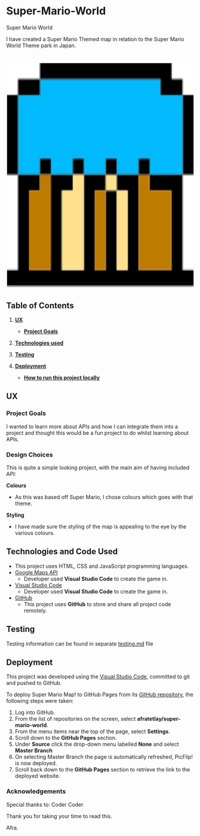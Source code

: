 # Super-Mario-World
Super Mario World 

I have created a Super Mario Themed map in relation to the Super Mario World Theme park in Japan. 

<h1 align="center">
  <img src="yoshi_house.svg" alt="Super Mario" style="width:500px;height:600px;"/>
</h1>

## Table of Contents
1. [**UX**](#ux)
    - [**Project Goals**](#project-goals)

2. [**Technologies used**](#technologies-used)

4. [**Testing**](#testing)

5. [**Deployment**](#deployment)
    - [**How to run this project locally**](#how-to-run-this-project-locally)


## UX

### Project Goals

I wanted to learn more about APIs and how I can integrate them into a project and thought this would be a fun project to do whilst learning about APIs. 


### Design Choices

This is quite a simple looking project, with the main aim of having included API:

**Colours**

- As this was based off Super Mario, I chose colours which goes with that theme.

**Styling**

- I have made sure the styling of the map is appealing to the eye by the various colours. 


## Technologies and Code Used

- This project uses HTML, CSS and JavaScript programming languages.
- [Google Maps API](https://developers.google.com/maps) 
    - Developer used **Visual Studio Code** to create the game in. 
- [Visual Studio Code](https://code.visualstudio.com/) 
    - Developer used **Visual Studio Code** to create the game in. 
- [GitHub](https://github.com/)
    - This project uses **GitHub** to store and share all project code remotely. 


## Testing 

Testing information can be found in separate [testing.md](testing.md) file

## Deployment

This project was developed using the [Visual Studio Code](https://code.visualstudio.com/), committed to git and pushed to GitHub. 

To deploy Super Mario Map! to GitHub Pages from its [GitHub repository](https://github.com/afratetlay/super-mario-world), the following steps were taken: 
1. Log into GitHub. 
2. From the list of repositories on the screen, select **afratetlay/super-mario-world**.
3. From the menu items near the top of the page, select **Settings**.
4. Scroll down to the **GitHub Pages** section.
5. Under **Source** click the drop-down menu labelled **None** and select **Master Branch**
6. On selecting Master Branch the page is automatically refreshed, PicFlip! is now deployed. 
7. Scroll back down to the **GitHub Pages** section to retrieve the link to the deployed website.


### Acknowledgements

Special thanks to: 
Coder Coder 

Thank you for taking your time to read this. 

Afra. 